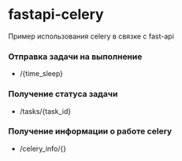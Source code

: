 # fastapi-celery
Пример использования celery в связке с fast-api

### Отправка задачи на выполнение 
- /{time_sleep}

### Получение статуса задачи
- /tasks/{task_id}

### Получение информации о работе celery
- /celery_info/{}

